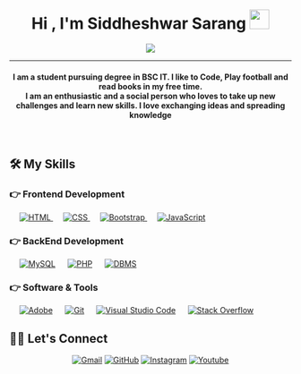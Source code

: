<h1 align="center">Hi , I'm Siddheshwar Sarang <img src="https://media.giphy.com/media/hvRJCLFzcasrR4ia7z/giphy.gif" width="35"></h1>
<p align="center">
  <a href="https://github.com/DenverCoder1/readme-typing-svg"><img src="https://readme-typing-svg.herokuapp.com?lines=Information+Technology+Student;Full+Stack+Web+Developer;Always%20learning%20new%20things&center=true&width=500&height=50"></a>
</p>

<hr/>
<h4 align="center">I am a student pursuing degree in BSC IT. I like to Code, Play football and read books in my free time. <br>I am an enthusiastic and a social person who loves to take up new challenges and learn new skills. I love exchanging ideas and spreading knowledge </h4>
<br>

## 🛠️ My Skills

### 👉 Frontend Development
<p align="left"> 
  &emsp; 
  <a href="https://www.w3.org/html/" target="_blank"> 
   <img alt="HTML" src="https://img.shields.io/badge/HTML5%20-%23E34F26.svg?logo=html5&logoColor=white">
  </a>   
  &emsp;
  <a href="https://www.w3schools.com/css/" target="_blank">
    <img alt="CSS" src="https://img.shields.io/badge/CSS%20-%231572B6.svg?logo=css3&logoColor=white">
  </a> 
   &emsp;
  <a href="https://getbootstrap.com" target="_blank"> 
    <img alt="Bootstrap" src="https://img.shields.io/badge/Bootstrap-%23563D7C.svg?style=flat&logo=bootstrap&logoColor=white"/>
  </a>
  &emsp;
  <a href="https://developer.mozilla.org/en-US/docs/Web/JavaScript" target="_blank"> 
     <img alt="JavaScript" src="https://img.shields.io/badge/JavaScript%20-%23F7DF1E.svg?logo=javascript&logoColor=black">
   </a>
</p>

### 👉 BackEnd Development
<p align="left">
  &emsp;
    <a href="https://www.mysql.com/"><img alt="MySQL" src="https://img.shields.io/badge/MySQL-%2300f.svg?style=flat&llogo=mysql&logoColor=white"></a>
  &emsp;
  <a href="https://www.php.net/"><img alt="PHP" src="https://img.shields.io/badge/PHP-<GREEN>"></a>
  &emsp;
  <a href="https://www.javatpoint.com/dbms-tutorial"><img alt="DBMS" src="https://img.shields.io/badge/DBMS-<YELLOW>"></a>
  
 </p>
 
 ### 👉 Software & Tools
 
<p>
  &emsp;
    <a href="#"><img alt="Adobe" src="https://img.shields.io/badge/Adobe%20-%23FF0000.svg?logo=adobe&logoColor=white"></a>
  &emsp;
    <a href="#"><img alt="Git" src="https://img.shields.io/badge/Git%20-%23F05033.svg?logo=git&logoColor=white"></a>
  &emsp;
    <a href="#"><img alt="Visual Studio Code" src="https://img.shields.io/badge/Visual%20Studio%20Code-0078d7.svg?logo=visual-studio-code&logoColor=white"></a>
  &emsp;
    <a href="#"><img alt="Stack Overflow" src="https://img.shields.io/badge/-Stack%20Overflow-FE7A16?logo=stack-overflow&logoColor=white"></a>
  &emsp;
</p>


## 🙋‍♀️ Let's Connect
<p align="center">
	<a href="mailto:siddheshwarsarang15@gmail.com"><img src="https://img.icons8.com/bubbles/50/000000/gmail.png" alt="Gmail"/></a>
	<a href="https://github.com/siddheshwar1509"><img src="https://img.icons8.com/bubbles/50/000000/github.png" alt="GitHub"/></a>
	<a href="https://instagram.com/siddheshwar1509"><img src="https://img.icons8.com/bubbles/50/000000/instagram.png" alt="Instagram"/></a>
	<a href="https://www.youtube.com/channel/UCqHEAIt1262JhfoCrelr42Q"><img src="https://img.icons8.com/bubbles/50/000000/youtube.png" alt="Youtube"/></a>
	
</p>
